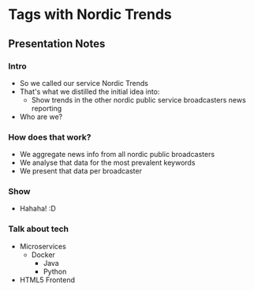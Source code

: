 # Tags with Nordic Trends

## Presentation Notes

### Intro
* So we called our service Nordic Trends
* That's what we distilled the initial idea into:
    - Show trends in the other nordic public service broadcasters news reporting
* Who are we?

### How does that work?
* We aggregate news info from all nordic public broadcasters
* We analyse that data for the most prevalent keywords
* We present that data per broadcaster

### Show
* Hahaha! :D

### Talk about tech
* Microservices
    - Docker 
        - Java
        - Python
* HTML5 Frontend

